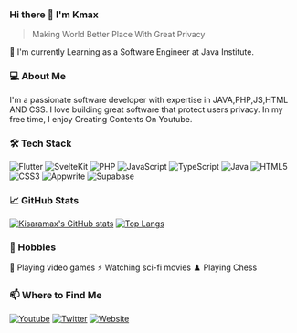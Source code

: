<!-- Your name -->
### Hi there 👋 I'm Kmax

<!--
**githubusername/githubusername** is a ✨ _special_ ✨ repository because its `README.md` (this file) appears on your GitHub profile.
-->

<!-- Quotation -->
> Making World Better Place With Great Privacy

<!-- Job -->
:office: I'm currently Learning as a Software Engineer at Java Institute.

<!-- About you -->
### 💻 About Me
<!-- Few lines telling about you and your interest. For example: -->
I'm a passionate software developer with expertise in JAVA,PHP,JS,HTML AND CSS. I love building great software that protect users privacy. In my free time, I enjoy Creating Contents On Youtube.

<!-- Your tech stack -->
### 🛠 Tech Stack
<!-- TODO: Make the icons work for your preferred languages/technologies. -->
![Flutter](https://img.shields.io/badge/-php-black?style=flat-square&logo=php](https://img.shields.io/badge/-Flutter-black?style=flat-square&logo=flutter))
![SvelteKit]([https://img.shields.io/badge/-php-black?style=flat-square&logo=php](https://img.shields.io/badge/-Flutter-black?style=flat-square&logo=flutter)](https://img.shields.io/badge/-SvelteKit-black?style=flat-square&logo=Svelte))
![PHP](https://img.shields.io/badge/-php-black?style=flat-square&logo=php)
![JavaScript](https://img.shields.io/badge/-JavaScript-black?style=flat-square&logo=javascript)
![TypeScript](https://img.shields.io/badge/-TypeScript-black?style=flat-square&logo=typescript)
![Java](https://img.shields.io/badge/-Java-black?style=flat-square&logo=java)
![HTML5](https://img.shields.io/badge/-HTML5-black?style=flat-square&logo=html5)
![CSS3](https://img.shields.io/badge/-CSS3-black?style=flat-square&logo=css3)
![Appwrite](https://img.shields.io/badge/-CSS3-black?style=flat-square&logo=css3](https://img.shields.io/badge/-Appwrite-black?style=flat-square&logo=appwrite))
![Supabase](https://img.shields.io/badge/-Supabase-black?style=flat-square&logo=Supabase)

<!-- Your GitHub stats -->
### 📈 GitHub Stats
<!-- TODO: Add your GitHub stats and top languages from https://github.com/anuraghazra/github-readme-stats -->
[![Kisaramax's GitHub stats](https://github-readme-stats.vercel.app/api?username=Kisaramax&show_icons=true&theme=radical)]()
[![Top Langs](https://github-readme-stats.vercel.app/api/top-langs/?username=Kisaramax&layout=compact&theme=radical)]()

<!-- Your accomplishments (like certifications or achievements) -->
<!--### 🏆 Accomplishments
- [Your Accomplishment 1]
- [Your Accomplishment 2]
- [Your Accomplishment 3]
-->

<!-- Your hobbies -->
### 🚀 Hobbies
<!-- Make sure to add relevant emojis -->
👾 Playing video games ⚡ Watching sci-fi movies ♟️ Playing Chess

<!-- Where to find me -->
### 📫 Where to Find Me
<!-- Your social media handles or website links -->
[![Youtube](https://img.shields.io/badge/-YOUTUBE-FF0000?style=for-the-badge&logo=youtube&logoColor=white)](https://www.youtube.com/channel/UCJjURfqGQjgI10HQsiQKD9g)
[![Twitter](https://img.shields.io/badge/-TWITTER-1DA1F2?style=for-the-badge&logo=twitter&logoColor=white)](https://twitter.com/KmaxGamingYT)
[![Website](https://img.shields.io/badge/-WEBSITE-000000?style=for-the-badge&logo=react&logoColor=white)](https://kmaxmods.com)
